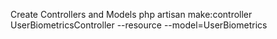 
Create Controllers and Models 
php artisan make:controller UserBiometricsController --resource --model=UserBiometrics